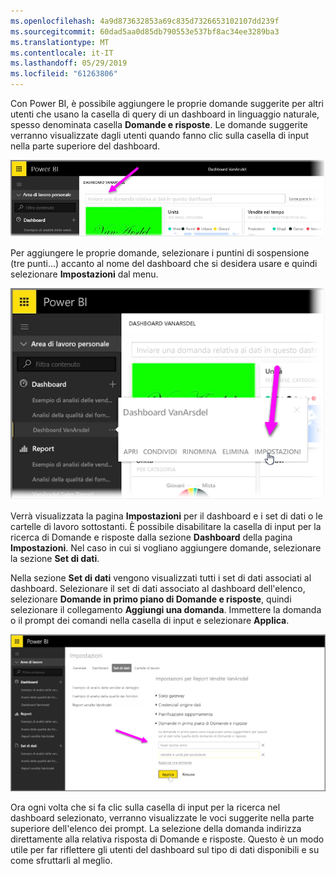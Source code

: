 ```yaml
---
ms.openlocfilehash: 4a9d873632853a69c835d7326653102107dd239f
ms.sourcegitcommit: 60dad5aa0d85db790553e537bf8ac34ee3289ba3
ms.translationtype: MT
ms.contentlocale: it-IT
ms.lasthandoff: 05/29/2019
ms.locfileid: "61263806"
---
```

Con Power BI, è possibile aggiungere le proprie domande suggerite per altri utenti che usano la casella di query di un dashboard in linguaggio naturale, spesso denominata casella **Domande e risposte**. Le domande suggerite verranno visualizzate dagli utenti quando fanno clic sulla casella di input nella parte superiore del dashboard.

![](media/4-3a-suggested-questions/4-3a_1.png)

Per aggiungere le proprie domande, selezionare i puntini di sospensione (tre punti...) accanto al nome del dashboard che si desidera usare e quindi selezionare **Impostazioni** dal menu.

![](media/4-3a-suggested-questions/4-3a_2.png)

 Verrà visualizzata la pagina **Impostazioni** per il dashboard e i set di dati o le cartelle di lavoro sottostanti. È possibile disabilitare la casella di input per la ricerca di Domande e risposte dalla sezione **Dashboard** della pagina **Impostazioni**. Nel caso in cui si vogliano aggiungere domande, selezionare la sezione **Set di dati**.

Nella sezione **Set di dati** vengono visualizzati tutti i set di dati associati al dashboard. Selezionare il set di dati associato al dashboard dell'elenco, selezionare **Domande in primo piano di Domande e risposte**, quindi selezionare il collegamento **Aggiungi una domanda**. Immettere la domanda o il prompt dei comandi nella casella di input e selezionare **Applica**.

![](media/4-3a-suggested-questions/4-3a_3.png)

Ora ogni volta che si fa clic sulla casella di input per la ricerca nel dashboard selezionato, verranno visualizzate le voci suggerite nella parte superiore dell'elenco dei prompt. La selezione della domanda indirizza direttamente alla relativa risposta di Domande e risposte. Questo è un modo utile per far riflettere gli utenti del dashboard sul tipo di dati disponibili e su come sfruttarli al meglio.

